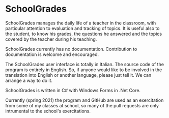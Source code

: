 # SchoolGrades
SchoolGrades manages the daily life of a teacher in the classroom, with particular attention to evaluation and tracking of topics. 
It is useful also to the student, to know his grades, the questions he answered and the topics covered by the teacher during his teaching. 

SchoolGrades currently has no documentation. Contribution to documentation is welcome and encouraged.

The SchoolGrades user interface is totally in Italian.
The source code of the program is entirely in English.
So, if anyone would like to be involved in the translation into English or another language, please just tell it. We can arrange a way to do it.

SchoolGrades is written in C# with Windows Forms in .Net Core. 

Currently (spring 2021) the program and GitHub are used as an exercitation from some of my classes at school, so many of the pull requests are only intrumental to the school's exercitations. 

